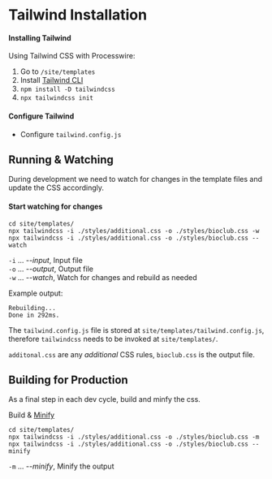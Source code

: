 # Tailwind Installation

#### Installing Tailwind

Using Tailwind CSS with Processwire:

1. Go to `/site/templates`
2. Install [Tailwind CLI](https://tailwindcss.com/docs/installation)
3. `npm install -D tailwindcss`
4. `npx tailwindcss init`

#### Configure Tailwind
- Configure `tailwind.config.js`

## Running & Watching

During development we need to watch for changes in the template files and update the CSS accordingly.

#### Start watching for changes

`cd site/templates/`  
`npx tailwindcss -i ./styles/additional.css -o ./styles/bioclub.css -w`  
`npx tailwindcss -i ./styles/additional.css -o ./styles/bioclub.css --watch`

`-i` ... _--input_, Input file  
`-o` ... _--output_, Output file  
`-w` ... _--watch_, Watch for changes and rebuild as needed

Example output:
```
Rebuilding...
Done in 292ms.
```
The `tailwind.config.js` file is stored at `site/templates/tailwind.config.js`, therefore `tailwindcss` needs to be invoked at `site/templates/`.

`additonal.css` are any _additional_ CSS rules, `bioclub.css` is the output file.

## Building for Production

As a final step in each dev cycle, build and minfy the css.

Build & [Minify](https://tailwindcss.com/docs/optimizing-for-production)

`cd site/templates/`  
`npx tailwindcss -i ./styles/additional.css -o ./styles/bioclub.css -m`  
`npx tailwindcss -i ./styles/additional.css -o ./styles/bioclub.css --minify`

`-m` ... _--minify_, Minify the output
